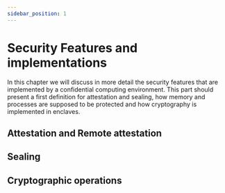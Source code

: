 ```yaml
---
sidebar_position: 1
---
```


# Security Features and implementations

In this chapter we will discuss in more detail the security features that are implemented by a confidential computing environment. 
This part should present a first definition for attestation and sealing, how memory and processes are supposed to be protected and how cryptography is implemented in enclaves. 

## Attestation and Remote attestation



## Sealing 

## Cryptographic operations 